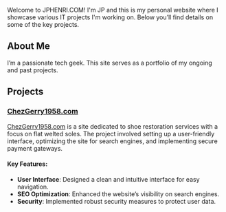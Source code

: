 
Welcome to JPHENRI.COM! I'm JP and this is my personal website where I showcase various IT projects I'm working on. Below you’ll find details on some of the key projects.

## About Me

I’m a passionate tech geek. This site serves as a portfolio of my ongoing and past projects.

## Projects

### [ChezGerry1958.com](https://chezgerry1958.com)
[ChezGerry1958.com](https://chezgerry1958.com) is a site dedicated to shoe restoration services with a focus on flat welted soles. The project involved setting up a user-friendly interface, optimizing the site for search engines, and implementing secure payment gateways.

#### Key Features:
- **User Interface**: Designed a clean and intuitive interface for easy navigation.
- **SEO Optimization**: Enhanced the website’s visibility on search engines.
- **Security**: Implemented robust security measures to protect user data.
